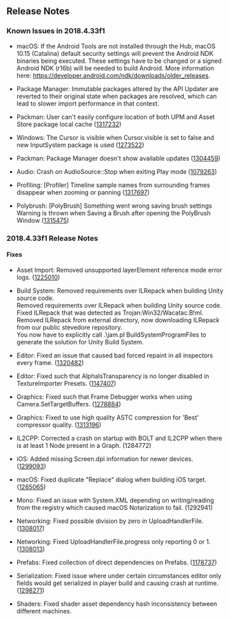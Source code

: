 ## Release Notes

### Known Issues in 2018.4.33f1

-   macOS: If the Android Tools are not installed through the Hub, macOS 10.15 (Catalina) default security settings will prevent the Android NDK binaries being executed. These settings have to be changed or a signed Android NDK (r16b) will be needed to build Android. More information here: https://developer.android.com/ndk/downloads/older_releases.

-   Package Manager: Immutable packages altered by the API Updater are reverted to their original state when packages are resolved, which can lead to slower import performance in that context.

-   Packman: User can\'t easily configure location of both UPM and Asset Store package local cache ([1317232](https://issuetracker.unity3d.com/issues/user-cant-easily-configure-location-of-both-upm-and-asset-store-package-local-cache))

-   Windows: The Cursor is visible when Cursor.visible is set to false and new InputSystem package is used ([1273522](https://issuetracker.unity3d.com/issues/the-cursor-dot-visible-equals-false-does-not-work-when-inputsystem-package-is-installed))

-   Packman: Package Manager doesn\'t show available updates ([1304459](https://issuetracker.unity3d.com/issues/package-manager-doesnt-show-available-updates))

-   Audio: Crash on AudioSource::Stop when exiting Play mode ([1079263](https://issuetracker.unity3d.com/issues/crash-on-audiosource-stop-when-exiting-play-mode))

-   Profiling: \[Profiler\] Timeline sample names from surrounding frames disappear when zooming or panning ([1317697](https://issuetracker.unity3d.com/issues/profiler-timeline-sample-names-from-surrounding-frames-disappear-when-zooming-or-panning))

-   Polybrush: \[PolyBrush\] Something went wrong saving brush settings Warning is thrown when Saving a Brush after opening the PolyBrush Window ([1315475](https://issuetracker.unity3d.com/issues/polybrush-something-went-wrong-saving-brush-settings-warning-is-thrown-when-saving-a-brush-after-opening-the-polybrush-window))

### 2018.4.33f1 Release Notes

#### Fixes

-   Asset Import: Removed unsupported layerElement reference mode error logs. ([1225010](https://issuetracker.unity3d.com/issues/unsupported-material-wedge-reference-mode-type-error-is-thrown-when-importing-a-specific-fbx-file))

-   Build System: Removed requirements over ILRepack when building Unity source code.\
    Removed requirements over ILRepack when building Unity source code.\
    Fixed ILRepack that was detected as Trojan:Win32/Wacatac.B!ml.\
    Removed ILRepack from external directory, now downloading ILRepack from our public stevedore repository.\
    You now have to explicitly call .\\jam.pl BuildSystemProgramFiles to generate the solution for Unity Build System.

-   Editor: Fixed an issue that caused bad forced repaint in all inspectors every frame. ([1320482](https://issuetracker.unity3d.com/issues/an-empty-custom-editor-will-force-all-inspector-windows-to-be-redrawn-every-frame))

-   Editor: Fixed such that AlphaIsTransparency is no longer disabled in TextureImporter Presets. ([1147407](https://issuetracker.unity3d.com/issues/alpha-is-transparency-setting-cannot-be-changed-after-creating-a-custom-texture-importer))

-   Graphics: Fixed such that Frame Debugger works when using Camera.SetTargetBuffers. ([1278884](https://issuetracker.unity3d.com/issues/frame-debugger-doesnt-work-when-using-camera-dot-settargetbuffers))

-   Graphics: Fixed to use high quality ASTC compression for \'Best\' compressor quality. ([1313196](https://issuetracker.unity3d.com/issues/android-astc-encoding-in-textureimporter-is-producing-lower-image-quality-when-compared-to-standalone-astc-encoding))

-   IL2CPP: Corrected a crash on startup with BOLT and IL2CPP when there is at least 1 Node present in a Graph. (1284772)

-   iOS: Added missing Screen.dpi information for newer devices. ([1299093](https://issuetracker.unity3d.com/issues/device-dot-generation-returns-iphoneunknown-when-running-on-iphone-12-models))

-   macOS: Fixed duplicate \"Replace\" dialog when building iOS target. ([1265065](https://issuetracker.unity3d.com/issues/ios-cannot-append-build))

-   Mono: Fixed an issue with System.XML depending on writing/reading from the registry which caused macOS Notarization to fail. (1292941)

-   Networking: Fixed possible division by zero in UploadHandlerFile. ([1308017](https://issuetracker.unity3d.com/issues/editor-crashes-when-attempting-to-upload-a-0kb-file-via-webrequest))

-   Networking: Fixed UploadHandlerFile.progress only reporting 0 or 1. ([1308013](https://issuetracker.unity3d.com/issues/unitywebrequestasyncoperation-dot-progress-is-returned-as-an-integer-instead-of-a-float-value))

-   Prefabs: Fixed collection of direct dependencies on Prefabs. ([1178737](https://issuetracker.unity3d.com/issues/assets-used-in-components-of-a-nested-prefab-are-counted-as-direct-dependencies-of-all-higher-level-nested-prefabs))

-   Serialization: Fixed issue where under certain circumstances editor only fields would get serialized in player build and causing crash at runtime. ([1298271](https://issuetracker.unity3d.com/issues/inclusion-of-com-dot-unity-dot-xr-dot-windowsmr-dot-metro-in-wsasubtarget-pc-build-causes-crash))

-   Shaders: Fixed shader asset dependency hash inconsistency between different machines.
